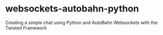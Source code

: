 # websockets-autobahn-python
Creating a simple chat using Python and AutoBahn Websockets with the Twisted Framework
